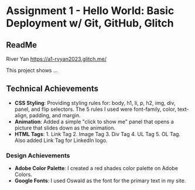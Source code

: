 Assignment 1 - Hello World: Basic Deployment w/ Git, GitHub, Glitch
===

ReadMe
---

River Yan
https://a1-rvyan2023.glitch.me/

This project shows ...

## Technical Achievements
- **CSS Styling**: Providing styling rules for: body, h1, li, p, h2, img, div, panel, and flip selectors. The 5 rules I used were font-family, color, text-align, padding, and margin. 
- **Animation**: Added a simple "click to show me" panel that opens a picture that slides down as the animation.
- **HTML Tags**: 1. Link Tag 2. Image Tag 3. Div Tag 4. UL Tag 5. OL Tag. Also added Link Tag for LinkedIn logo.

### Design Achievements
- **Adobe Color Palette**: I created a red shades color palette on Adobe Colors.
- **Google Fonts**: I used Oswald as the font for the primary text in my site.
